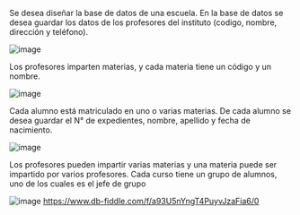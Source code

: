 Se desea diseñar la base de datos de una escuela. 
En la base de datos se desea guardar los datos de los  profesores del instituto (codigo, nombre, dirección y teléfono). 

![image](https://user-images.githubusercontent.com/99523872/169566346-84bc224f-b7cb-4005-a944-fe58345d93e9.png)

Los profesores imparten materias, y cada materia tiene un código y un nombre. 

![image](https://user-images.githubusercontent.com/99523872/169566426-4f10c887-074f-471d-9a58-5cedc2eb451d.png)

Cada alumno está matriculado en uno o varias materias. 
De cada alumno se desea guardar el N° de expedientes, nombre, apellido y fecha de nacimiento. 

![image](https://user-images.githubusercontent.com/99523872/169566479-3105815b-e501-4f8b-ae1a-5ec1ccf41ca4.png)

Los profesores pueden impartir varias materias y una materia puede ser impartido por varios profesores.
Cada curso tiene un grupo de alumnos, uno de los cuales es el jefe de grupo

![image](https://user-images.githubusercontent.com/99523872/170145573-770484fb-4137-40be-bdd5-d05c5452c995.png)
https://www.db-fiddle.com/f/a93U5nYngT4PuyvJzaFia6/0
